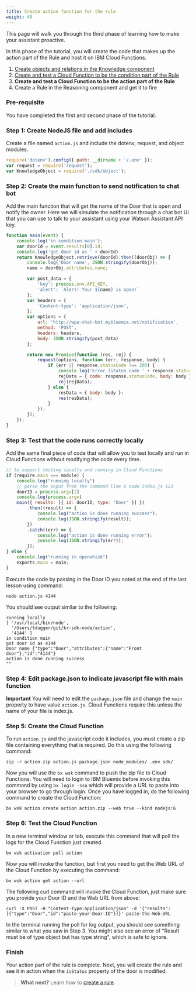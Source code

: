 ```yaml
---
title: Create action function for the rule
weight: 40
---
```

This page will walk you through the third phase of learning how to make your assistant proactive. 

In this phase of the tutorial, you will create the code that makes up the action part of the Rule and host it on IBM Cloud Functions.

1. [Create objects and relations in the Knowledge component]({{site.baseurl}}/knowledge/create-objects)
2. [Create and test a Cloud Function to be the condition part of the Rule]({{site.baseurl}}/knowledge/create-condition-function)
3. **Create and test a Cloud Function to be the action part of the Rule**
4. Create a Rule in the Reasoning component and get it to fire

### Pre-requisite
You have completed the first and second phase of the tutorial.

### Step 1: Create NodeJS file and add includes

Create a file named `action.js` and include the dotenv, request, and object modules.

```javascript
require('dotenv').config({ path: __dirname + '/.env' });
var request = require('request');
var KnowledgeObject = require('./sdk/object');
```

### Step 2:  Create the main function to send notification to chat bot

Add the main function that will get the name of the Door that is open and notify the owner.  Here we will simulate the notification through a chat bot UI that you can use to talk to your assistant using your Watson Assistant API key.

```javascript
function main(event) {
    console.log('in condition main');
    var doorId = event.results[0].id;
    console.log('got door id as ' + doorId)
    return KnowledgeObject.retrieve(doorId).then((doorObj) => {
        console.log('Door name', JSON.stringify(doorObj));
        name = doorObj.attributes.name;

        var post_data = {
            'key': process.env.API_KEY,
            'alert': `Alert! Your ${name} is open!`
        };
        var headers = {
            'Content-type': 'application/json',
        };
        var options = {
            url: 'http://wpa-chat-bot.mybluemix.net/notification',
            method: 'POST',
            headers: headers,
            body: JSON.stringify(post_data)
        };

        return new Promise(function (res, rej) {
            request(options, function (err, response, body) {
                if (err || response.statusCode !== 200) {
                    console.log('Error (status code ' + response.statusCode + ': ' + err + ' ' + body);
                    rejData = { code: response.statusCode, body: body };
                    rej(rejData);
                } else {
                    resData = { body: body };
                    res(resData);
                }
            });
        });
    });
}
```
### Step 3: Test that the code runs correctly locally

Add the same final piece of code that will allow you to test locally and run in Cloud Functions without modifying the code every time.

```javascript
// to support testing locally and running in Cloud Functions
if (require.main === module) {
    console.log("running locally")
    // parse the input from the command line $ node index.js 123
    doorID = process.argv[2]
    console.log(process.argv)
    main({ results: [{ id: doorID, type: 'Door' }] })
        .then((result) => {
            console.log("action is done running success");
            console.log(JSON.stringify(result));
        })
        .catch((err) => {
            console.log("action is done running error");
            console.log(JSON.stringify(err));
        });
} else {
    console.log("running in openwhisk")
    exports.main = main;
}
```

Execute the code by passing in the Door ID you noted at the end of the last lesson using command: 

`node action.js 4144`

You should see output similar to the following:

```
running locally
[ '/usr/local/bin/node',
  '/Users/tdugger/git/kr-sdk-node/action',
  '4144' ]
in condition main
got door id as 4144
Door name {"type":"Door","attributes":{"name":"Front door"},"id":"4144"}
action is done running success
""
```

### Step 4: Edit package.json to indicate javascript file with main function

**Important** You will need to edit the `package.json` file and change the `main` property to have value `action.js`.  Cloud Functions require this unless the name of your file is index.js.

### Step 5: Create the Cloud Function

To run `action.js` and the javascript code it includes, you must create a zip file containing everything that is required. Do this using the following command:

`zip -r action.zip action.js package.json node_modules/ .env sdk/`

Now you will use the `bx wsk` command to push the zip file to Cloud Functions.  You will need to login to IBM Bluemix before invoking this command by using `bx login -sso` which will provide a URL to paste into your browser to go through login. Once you have logged in, do the following command to create the Cloud Function:

`bx wsk action create action action.zip --web true --kind nodejs:6`

### Step 6: Test the Cloud Function

In a new terminal window or tab, execute this command that will poll the logs for the Cloud Function just created.

`bx wsk activation poll action`

Now you will invoke the function, but first you need to get the Web URL of the Cloud Function by executing the command: 

`bx wsk action get action --url`

The following curl command will invoke the Cloud Function, just make sure you provide your Door ID and the Web URL from above: 

`curl -X POST -H "Content-Type:application/json" -d '{"results":[{"type":"Door","id":"paste-your-Door-ID"}]}' paste-the-Web-URL`

In the terminal running the poll for log output, you should see something similar to what you saw in Step 3.  You might also see an error of "Result must be of type object but has type string", which is safe to ignore.

### Finish

Your action part of the rule is complete. Next, you will create the rule and see it in action when the `isStatus` property of the door is modified.

> **What next?** Learn how to [create a rule]({{site.baseurl}}/knowledge/create-rule).
